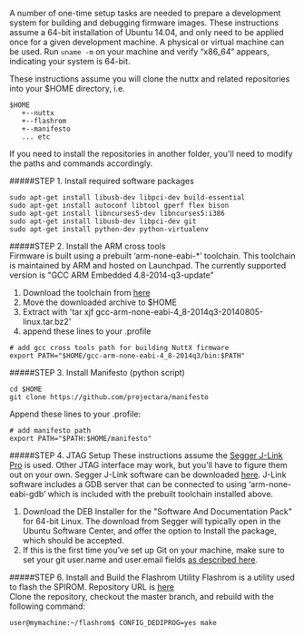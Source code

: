 A number of one-time setup tasks are needed to prepare a development system for building and debugging firmware images. These instructions assume a 64-bit installation of Ubuntu 14.04, and only need to be applied once for a given development machine. A  physical or virtual machine can be used. Run `uname -m` on your machine and verify “x86_64” appears, indicating your system is 64-bit. 

These instructions assume you will clone the nuttx and related repositories into your $HOME directory,
i.e. 
```
$HOME
   +--nuttx
   +--flashrom
   +--manifesto  
   ... etc
```

If you need to install the repositories in another folder, you'll need to modify the paths and commands accordingly.

#####STEP 1. Install required software packages  
```
sudo apt-get install libusb-dev libpci-dev build-essential 
sudo apt-get install autoconf libtool gperf flex bison
sudo apt-get install libncurses5-dev libncurses5:i386
sudo apt-get install libusb-dev libpci-dev git
sudo apt-get install python-dev python-virtualenv
```

#####STEP 2. Install the ARM cross tools  
Firmware is built using a prebuilt ‘arm-none-eabi-*’ toolchain. This toolchain is maintained by ARM and hosted on Launchpad.  The currently supported version is "GCC ARM Embedded 4.8-2014-q3-update"  
1. Download the toolchain from [here](https://launchpad.net/gcc-arm-embedded/4.8/4.8-2014-q3-update/+download/gcc-arm-none-eabi-4_8-2014q3-20140805-linux.tar.bz2)  
2. Move the downloaded archive to $HOME
3. Extract with 'tar xjf gcc-arm-none-eabi-4_8-2014q3-20140805-linux.tar.bz2'  
3. append these lines to your .profile  
```
# add gcc cross tools path for building NuttX firmware
export PATH="$HOME/gcc-arm-none-eabi-4_8-2014q3/bin:$PATH"
```

#####STEP 3. Install Manifesto (python script)
```
cd $HOME
git clone https://github.com/projectara/manifesto
```
Append these lines to your .profile:
```
# add manifesto path
export PATH="$PATH:$HOME/manifesto"
```

#####STEP 4. JTAG Setup
These instructions assume the [Segger J-Link Pro](http://www.segger.com/jlink-pro.html) is used. Other JTAG interface may work, but you'll have to figure them out on your own. Segger J-Link software can be downloaded [here](http://www.segger.com/jlink-software.html). J-Link software includes a GDB server that can be connected to using ‘arm-none-eabi-gdb’ which is included with the prebuilt toolchain installed above.  
1. Download the DEB Installer for the "Software And Documentation Pack" for 64-bit Linux.  The download from Segger will typically open in the Ubuntu Software Center, and offer the option to Install the package, which should be accepted.  
2. If this is the first time you’ve set up Git on your machine, make sure
to set your git user.name and user.email fields [as described
here](http://git-scm.com/book/en/v2/Getting-Started-First-Time-Git-Setup).  

#####STEP 6. Install and Build the Flashrom Utility 
Flashrom is a utility used to flash the SPIROM.
Repository URL is [here](General-Information#flashrom-spi-rom-programming-tool)   
Clone the repository, checkout the master branch, and rebuild with the following command:
```
user@mymachine:~/flashrom$ CONFIG_DEDIPROG=yes make
```


